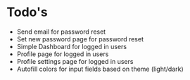 # Todo's

- Send email for password reset
- Set new password page for password reset
- Simple Dashboard for logged in users
- Profile page for logged in users
- Profile settings page for logged in users
- Autofill colors for input fields based on theme (light/dark)
